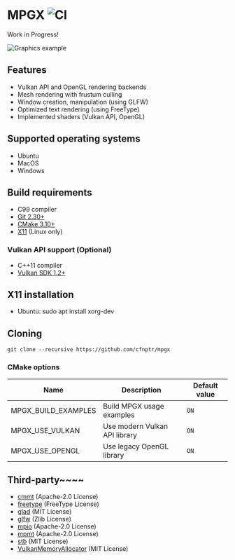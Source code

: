# MPGX ![CI](https://github.com/cfnptr/mpgx/actions/workflows/cmake.yml/badge.svg)

Work in Progress!

![Graphics example](https://pbs.twimg.com/media/E_1KoY1VcAUHllK?format=jpg&name=large)

## Features

* Vulkan API and OpenGL rendering backends
* Mesh rendering with frustum culling
* Window creation, manipulation (using GLFW)
* Optimized text rendering (using FreeType)
* Implemented shaders (Vulkan API, OpenGL)

## Supported operating systems

* Ubuntu
* MacOS
* Windows

## Build requirements

* C99 compiler
* [Git 2.30+](https://git-scm.com/)
* [CMake 3.10+](https://cmake.org/)
* [X11](https://www.x.org/) (Linux only)

### Vulkan API support (Optional)

* C++11 compiler
* [Vulkan SDK 1.2+](https://vulkan.lunarg.com/)

## X11 installation

* Ubuntu: sudo apt install xorg-dev

## Cloning

```
git clone --recursive https://github.com/cfnptr/mpgx
```

### CMake options

| Name                | Description                   | Default value |
|---------------------|-------------------------------|---------------|
| MPGX_BUILD_EXAMPLES | Build MPGX usage examples     | `ON`          |
| MPGX_USE_VULKAN     | Use modern Vulkan API library | `ON`          |
| MPGX_USE_OPENGL     | Use legacy OpenGL library     | `ON`          |

## Third-party~~~~

* [cmmt](https://github.com/cfnptr/cmmt/) (Apache-2.0 License)
* [freetype](https://www.freetype.org/) (FreeType License)
* [glad](https://glad.dav1d.de/) (MIT License)
* [glfw](https://www.glfw.org/) (Zlib License)
* [mpio](https://github.com/cfnptr/mpio/) (Apache-2.0 License)
* [mpmt](https://github.com/cfnptr/mpmt/) (Apache-2.0 License)
* [stb](https://nothings.org/) (MIT License)
* [VulkanMemoryAllocator](https://gpuopen.com/vulkan-memory-allocator/) (MIT License)
